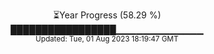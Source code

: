 <p align="center">
⏳Year Progress (58.29 %) <br>
█████████████████▁▁▁▁▁▁▁▁▁▁▁▁▁ <br>
<sub>Updated: Tue, 01 Aug 2023 18:19:47 GMT</sub>
</p>

